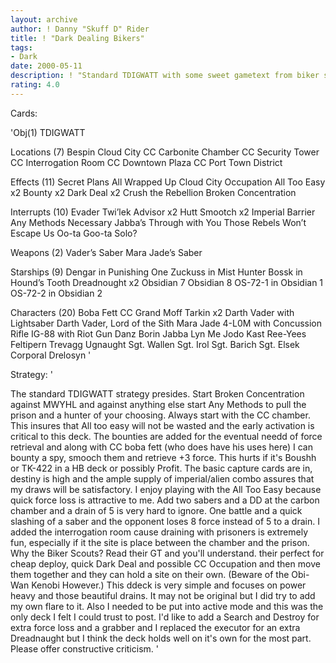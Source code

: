 ```yaml
---
layout: archive
author: ! Danny "Skuff D" Rider
title: ! "Dark Dealing Bikers"
tags:
- Dark
date: 2000-05-11
description: ! "Standard TDIGWATT with some sweet gametext from biker scouts that assures the opponent will pay heavy to do battle with you on CC."
rating: 4.0
---
```

Cards: 

'Obj(1)
 TDIGWATT

Locations (7)
 Bespin
 Cloud City
 CC Carbonite Chamber
 CC Security Tower
 CC Interrogation Room
 CC Downtown Plaza
 CC Port Town District

Effects (11)
 Secret Plans
 All Wrapped Up
 Cloud City Occupation
 All Too Easy x2
 Bounty x2
 Dark Deal x2
 Crush the Rebellion
 Broken Concentration

Interrupts (10)
 Evader
 Twi’lek Advisor x2
 Hutt Smootch x2
 Imperial Barrier
 Any Methods Necessary
 Jabba’s Through with You
 Those Rebels Won’t Escape Us
 Oo-ta Goo-ta Solo?

Weapons (2)
 Vader’s Saber
 Mara Jade’s Saber

Starships (9)
 Dengar in Punishing One
 Zuckuss in Mist Hunter
 Bossk in Hound’s Tooth
 Dreadnought x2
 Obsidian 7
 Obsidian 8
 OS-72-1 in Obsidian 1
 OS-72-2 in Obsidian 2

Characters (20)
 Boba Fett CC
 Grand Moff Tarkin x2
 Darth Vader with Lightsaber
 Darth Vader, Lord of the Sith
 Mara Jade
 4-L0M with Concussion Rifle
 IG-88 with Riot Gun
 Danz Borin
 Jabba
 Lyn Me
 Jodo Kast
 Ree-Yees
 Feltipern Trevagg
 Ugnaught
 Sgt. Wallen
 Sgt. Irol
 Sgt. Barich
 Sgt. Elsek
 Corporal Drelosyn
'

Strategy: '

The standard TDIGWATT strategy presides. Start Broken Concentration against MWYHL and against anything else start Any Methods to pull the prison and a hunter of your choosing. Always start with the CC chamber. This insures that All too easy will not be wasted and the early activation is critical to this deck. The bounties are added for the eventual needd of force retrieval and along with CC boba fett (who does have his uses here) I can bounty a spy, smooch them and retrieve +3 force. This hurts if it's Boushh or TK-422 in a HB deck or possibly Profit.
The basic capture cards are in, destiny is high and the ample supply of imperial/alien combo assures that my draws will be satisfactory. I enjoy playing with the All Too Easy because quick force loss is attractive to me. Add two sabers and a DD at the carbon chamber and a drain of 5 is very hard to ignore. One battle and a quick slashing of a saber and the opponent loses 8 force instead of 5 to a drain. I added the interrogation room cause draining with prisoners is extremely fun, especially if it the site is place between the chamber and the prison.
Why the Biker Scouts? Read their GT and you'll understand. their perfect for cheap deploy, quick Dark Deal and possible CC Occupation and then move them together and they can hold a site on their own. (Beware of the Obi-Wan Kenobi However.)
This ddeck is very simple and focuses on power heavy and those beautiful drains. It may not be original but I did try to add my own flare to it. Also I needed to be put into active mode and this was the only deck I felt I could trust to post. I'd like to add a Search and Destroy for extra force loss and a grabber and I replaced the executor for an extra Dreadnaught but I think the deck holds well on it's own for the most part. Please offer constructive criticism. '